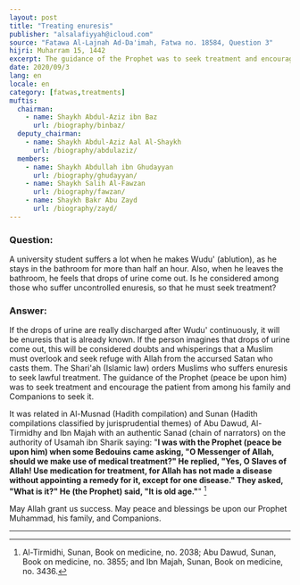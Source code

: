 ```yaml
---
layout: post
title: "Treating enuresis"
publisher: "alsalafiyyah@icloud.com"
source: "Fatawa Al-Lajnah Ad-Da'imah, Fatwa no. 18584, Question 3"
hijri: Muharram 15, 1442
excerpt: The guidance of the Prophet was to seek treatment and encourage the patient from among his family and Companions to seek it. 
date: 2020/09/3
lang: en
locale: en
category: [fatwas,treatments]
muftis:
  chairman: 
    - name: Shaykh Abdul-Aziz ibn Baz
      url: /biography/binbaz/
  deputy_chairman:
    - name: Shaykh Abdul-Aziz Aal Al-Shaykh
      url: /biography/abdulaziz/
  members: 
    - name: Shaykh Abdullah ibn Ghudayyan
      url: /biography/ghudayyan/
    - name: Shaykh Salih Al-Fawzan
      url: /biography/fawzan/
    - name: Shaykh Bakr Abu Zayd
      url: /biography/zayd/
---
```


### Question:
A university student suffers a lot when he makes Wudu' (ablution), as he stays in the bathroom for more than half an hour. Also, when he leaves the bathroom, he feels that drops of urine come out. Is he considered among those who suffer uncontrolled enuresis, so that he must seek treatment? 

### Answer:
If the drops of urine are really discharged after Wudu' continuously, it will be enuresis that is already known. If the person imagines that drops of urine come out, this will be considered doubts and whisperings that a Muslim must overlook and seek refuge with Allah from the accursed Satan who casts them. The Shari'ah (Islamic law) orders Muslims who suffers enuresis to seek lawful treatment. The guidance of the Prophet (peace be upon him) was to seek treatment and encourage the patient from among his family and Companions to seek it. 

It was related in Al-Musnad (Hadith compilation) and Sunan (Hadith compilations classified by jurisprudential themes) of Abu Dawud, Al-Tirmidhy and Ibn Majah with an authentic Sanad (chain of narrators) on the authority of Usamah ibn Sharik saying: "**I was with the Prophet (peace be upon him) when some Bedouins came asking, "O Messenger of Allah, should we make use of medical treatment?" He replied, "Yes, O Slaves of Allah! Use medication for treatment, for Allah has not made a disease without appointing a remedy for it, except for one disease." They asked, "What is it?" He (the Prophet) said, "It is old age."**" [^1]
 
May Allah grant us success. May peace and blessings be upon our Prophet Muhammad, his family, and Companions. 

---

[^1]: Al-Tirmidhi, Sunan, Book on medicine, no. 2038; Abu Dawud, Sunan, Book on medicine, no. 3855; and Ibn Majah, Sunan, Book on medicine, no. 3436.
